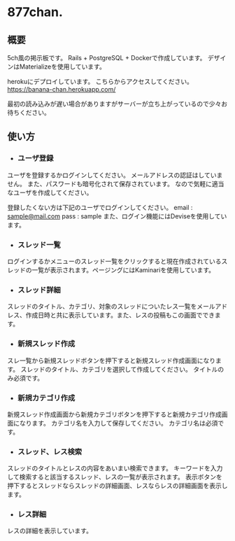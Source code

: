 # 877chan.

## 概要
5ch風の掲示板です。
Rails + PostgreSQL + Dockerで作成しています。
デザインはMaterializeを使用しています。

herokuにデプロイしています。
こちらからアクセスしてください。
https://banana-chan.herokuapp.com/

最初の読み込みが遅い場合がありますがサーバーが立ち上がっているので少々お待ちください。

## 使い方

- ### ユーザ登録
ユーザを登録するかログインしてください。
メールアドレスの認証はしていません。
また、パスワードも暗号化されて保存されています。
なので気軽に適当なユーザを作成してください。

登録したくない方は下記のユーザでログインしてください。
email : sample@mail.com
pass  : sample
また、ログイン機能にはDeviseを使用しています。

- ### スレッド一覧
ログインするかメニューのスレッド一覧をクリックすると現在作成されているスレッドの一覧が表示されます。ページングにはKaminariを使用しています。

- ### スレッド詳細
スレッドのタイトル、カテゴリ、対象のスレッドについたレス一覧をメールアドレス、作成日時と共に表示しています。また、レスの投稿もこの画面でできます。

- ### 新規スレッド作成
スレ一覧から新規スレッドボタンを押下すると新規スレッド作成画面になります。
スレッドのタイトル、カテゴリを選択して作成してください。
タイトルのみ必須です。

- ### 新規カテゴリ作成
新規スレッド作成画面から新規カテゴリボタンを押下すると新規カテゴリ作成画面になります。
カテゴリ名を入力して保存してください。
カテゴリ名は必須です。

- ### スレッド、レス検索
スレッドのタイトルとレスの内容をあいまい検索できます。
キーワードを入力して検索すると該当するスレッド、レスの一覧が表示されます。
表示ボタンを押下するとスレッドならスレッドの詳細画面、レスならレスの詳細画面を表示します。

- ### レス詳細
レスの詳細を表示しています。